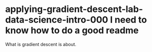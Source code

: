 # applying-gradient-descent-lab-data-science-intro-000 I need to know how to do a good readme
What is gradient descent is about.
